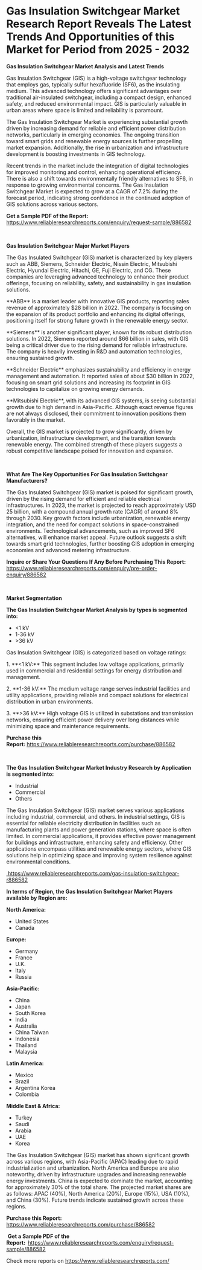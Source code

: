 <p><h1>Gas Insulation Switchgear Market Research Report Reveals The Latest Trends And Opportunities of this Market for Period from 2025 - 2032</h1></p><p><strong>Gas Insulation Switchgear Market Analysis and Latest Trends</strong></p>
<p><p>Gas Insulation Switchgear (GIS) is a high-voltage switchgear technology that employs gas, typically sulfur hexafluoride (SF6), as the insulating medium. This advanced technology offers significant advantages over traditional air-insulated switchgear, including a compact design, enhanced safety, and reduced environmental impact. GIS is particularly valuable in urban areas where space is limited and reliability is paramount.</p><p>The Gas Insulation Switchgear Market is experiencing substantial growth driven by increasing demand for reliable and efficient power distribution networks, particularly in emerging economies. The ongoing transition toward smart grids and renewable energy sources is further propelling market expansion. Additionally, the rise in urbanization and infrastructure development is boosting investments in GIS technology.</p><p>Recent trends in the market include the integration of digital technologies for improved monitoring and control, enhancing operational efficiency. There is also a shift towards environmentally friendly alternatives to SF6, in response to growing environmental concerns. The Gas Insulation Switchgear Market is expected to grow at a CAGR of 7.2% during the forecast period, indicating strong confidence in the continued adoption of GIS solutions across various sectors.</p></p>
<p><strong>Get a Sample PDF of the Report:&nbsp;</strong> <a href="https://www.reliableresearchreports.com/enquiry/request-sample/886582?utm_campaign=2738&utm_medium=2&utm_source=Github&utm_content=ia&utm_term=09042025&utm_id=gas-insulation-switchgear">https://www.reliableresearchreports.com/enquiry/request-sample/886582</a></p>
<p>&nbsp;</p>
<p><strong>Gas Insulation Switchgear Major Market Players</strong></p>
<p><p>The Gas Insulated Switchgear (GIS) market is characterized by key players such as ABB, Siemens, Schneider Electric, Nissin Electric, Mitsubishi Electric, Hyundai Electric, Hitachi, GE, Fuji Electric, and CG. These companies are leveraging advanced technology to enhance their product offerings, focusing on reliability, safety, and sustainability in gas insulation solutions.</p><p>**ABB** is a market leader with innovative GIS products, reporting sales revenue of approximately $28 billion in 2022. The company is focusing on the expansion of its product portfolio and enhancing its digital offerings, positioning itself for strong future growth in the renewable energy sector.</p><p>**Siemens** is another significant player, known for its robust distribution solutions. In 2022, Siemens reported around $66 billion in sales, with GIS being a critical driver due to the rising demand for reliable infrastructure. The company is heavily investing in R&D and automation technologies, ensuring sustained growth.</p><p>**Schneider Electric** emphasizes sustainability and efficiency in energy management and automation. It reported sales of about $30 billion in 2022, focusing on smart grid solutions and increasing its footprint in GIS technologies to capitalize on growing energy demands.</p><p>**Mitsubishi Electric**, with its advanced GIS systems, is seeing substantial growth due to high demand in Asia-Pacific. Although exact revenue figures are not always disclosed, their commitment to innovation positions them favorably in the market.</p><p>Overall, the GIS market is projected to grow significantly, driven by urbanization, infrastructure development, and the transition towards renewable energy. The combined strength of these players suggests a robust competitive landscape poised for innovation and expansion.</p></p>
<p>&nbsp;</p>
<p><strong>What Are The Key Opportunities For Gas Insulation Switchgear Manufacturers?</strong></p>
<p><p>The Gas Insulated Switchgear (GIS) market is poised for significant growth, driven by the rising demand for efficient and reliable electrical infrastructures. In 2023, the market is projected to reach approximately USD 25 billion, with a compound annual growth rate (CAGR) of around 8% through 2030. Key growth factors include urbanization, renewable energy integration, and the need for compact solutions in space-constrained environments. Technological advancements, such as improved SF6 alternatives, will enhance market appeal. Future outlook suggests a shift towards smart grid technologies, further boosting GIS adoption in emerging economies and advanced metering infrastructure.</p></p>
<p><strong>Inquire or Share Your Questions If Any Before Purchasing This Report:</strong> <a href="https://www.reliableresearchreports.com/enquiry/pre-order-enquiry/886582?utm_campaign=2738&utm_medium=2&utm_source=Github&utm_content=ia&utm_term=09042025&utm_id=gas-insulation-switchgear">https://www.reliableresearchreports.com/enquiry/pre-order-enquiry/886582</a></p>
<p>&nbsp;</p>
<p><strong>Market Segmentation</strong></p>
<p><strong>The Gas Insulation Switchgear Market Analysis by types is segmented into:</strong></p>
<p><ul><li><1 kV</li><li>1-36 kV</li><li>>36 kV</li></ul></p>
<p><p>Gas Insulation Switchgear (GIS) is categorized based on voltage ratings: </p><p>1. **<1 kV:** This segment includes low voltage applications, primarily used in commercial and residential settings for energy distribution and management.</p><p>2. **1-36 kV:** The medium voltage range serves industrial facilities and utility applications, providing reliable and compact solutions for electrical distribution in urban environments.</p><p>3. **>36 kV:** High voltage GIS is utilized in substations and transmission networks, ensuring efficient power delivery over long distances while minimizing space and maintenance requirements.</p></p>
<p><strong>Purchase this Report:&nbsp;</strong><a href="https://www.reliableresearchreports.com/purchase/886582?utm_campaign=2738&utm_medium=2&utm_source=Github&utm_content=ia&utm_term=09042025&utm_id=gas-insulation-switchgear">https://www.reliableresearchreports.com/purchase/886582</a></p>
<p>&nbsp;</p>
<p><strong>The Gas Insulation Switchgear Market Industry Research by Application is segmented into:</strong></p>
<p><ul><li>Industrial</li><li>Commercial</li><li>Others</li></ul></p>
<p><p>The Gas Insulation Switchgear (GIS) market serves various applications including industrial, commercial, and others. In industrial settings, GIS is essential for reliable electricity distribution in facilities such as manufacturing plants and power generation stations, where space is often limited. In commercial applications, it provides effective power management for buildings and infrastructure, enhancing safety and efficiency. Other applications encompass utilities and renewable energy sectors, where GIS solutions help in optimizing space and improving system resilience against environmental conditions.</p></p>
<p><a href="https://www.reliableresearchreports.com/gas-insulation-switchgear-r886582?utm_campaign=2738&utm_medium=2&utm_source=Github&utm_content=ia&utm_term=09042025&utm_id=gas-insulation-switchgear">&nbsp;https://www.reliableresearchreports.com/gas-insulation-switchgear-r886582</a></p>
<p><strong>In terms of Region, the Gas Insulation Switchgear Market Players available by Region are:</strong></p>
<p>
    <p> <strong> North America: </strong>
        <ul>
            <li>United States</li>
            <li>Canada</li>
        </ul>
        </p> 
    <p> <strong> Europe: </strong>
        <ul>
            <li>Germany</li>
            <li>France</li>
            <li>U.K.</li>
            <li>Italy</li>
            <li>Russia</li>
        </ul>
        </p> 
    <p> <strong> Asia-Pacific: </strong>
        <ul>
            <li>China</li>
            <li>Japan</li>
            <li>South Korea</li>
            <li>India</li>
            <li>Australia</li>
            <li>China Taiwan</li>
            <li>Indonesia</li>
            <li>Thailand</li>
            <li>Malaysia</li>
        </ul>
        </p> 
    <p> <strong> Latin America: </strong>
        <ul>
            <li>Mexico</li>
            <li>Brazil</li>
            <li>Argentina Korea</li>
            <li>Colombia</li>
        </ul>
        </p> 
    <p> <strong> Middle East & Africa: </strong>
        <ul>
            <li>Turkey</li>
            <li>Saudi</li>
            <li>Arabia</li>
            <li>UAE</li>
            <li>Korea</li>
        </ul>
    </p>
    </p>
<p><p>The Gas Insulation Switchgear (GIS) market has shown significant growth across various regions, with Asia-Pacific (APAC) leading due to rapid industrialization and urbanization. North America and Europe are also noteworthy, driven by infrastructure upgrades and increasing renewable energy investments. China is expected to dominate the market, accounting for approximately 30% of the total share. The projected market shares are as follows: APAC (40%), North America (20%), Europe (15%), USA (10%), and China (30%). Future trends indicate sustained growth across these regions.</p></p>
<p><strong>Purchase this Report: </strong><a href="https://www.reliableresearchreports.com/purchase/886582?utm_campaign=2738&utm_medium=2&utm_source=Github&utm_content=ia&utm_term=09042025&utm_id=gas-insulation-switchgear">https://www.reliableresearchreports.com/purchase/886582</a></p>
<p>&nbsp;<strong>Get a Sample PDF of the Report:&nbsp;&nbsp;</strong><a href="https://www.reliableresearchreports.com/enquiry/request-sample/886582?utm_campaign=2738&utm_medium=2&utm_source=Github&utm_content=ia&utm_term=09042025&utm_id=gas-insulation-switchgear">https://www.reliableresearchreports.com/enquiry/request-sample/886582</a></p>
<p><strong></strong></p>
<p>Check more reports on <a href="https://www.reliableresearchreports.com/?utm_campaign=2738&utm_medium=2&utm_source=Github&utm_content=ia&utm_term=09042025&utm_id=gas-insulation-switchgear">https://www.reliableresearchreports.com/</a></p>